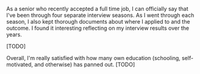 As a senior who recently accepted a full time job, I can officially say that I've been
through four separate interview seasons. As I went through each season, I also kept thorough
documents about where I applied to and the outcome. I found it interesting reflecting
on my interview results over the years.

[TODO]

Overall, I'm really satisfied with how many own education (schooling, self-motivated, and
otherwise) has panned out. [TODO]
